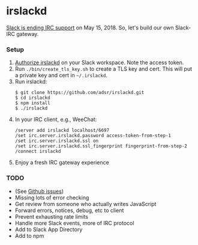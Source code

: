 # irslackd

[Slack is ending IRC support][0] on May 15, 2018. So, let's build our
own Slack-IRC gateway.

### Setup

1. [Authorize irslackd][1] on your Slack workspace. Note the access token.
2. Run `./bin/create_tls_key.sh` to create a TLS key and cert. This will put
   a private key and cert in `~/.irslackd`.
3. Run irslackd:
    ```
    $ git clone https://github.com/adsr/irslackd.git
    $ cd irslackd
    $ npm install
    $ ./irslackd
    ```
4. In your IRC client, e.g., WeeChat:
    ```
    /server add irslackd localhost/6697
    /set irc.server.irslackd.password access-token-from-step-1
    /set irc.server.irslackd.ssl on
    /set irc.server.irslackd.ssl_fingerprint fingerprint-from-step-2
    /connect irslackd
    ```
5. Enjoy a fresh IRC gateway experience

### TODO

* (See [Github issues][2])
* Missing lots of error checking
* Get review from someone who actually writes JavaScript
* Forward errors, notices, debug, etc to client
* Prevent exhausting rate limits
* Handle more Slack events, more of IRC protocol
* Add to Slack App Directory
* Add to npm

[0]: https://my.slack.com/account/gateways
[1]: https://slack.com/oauth/authorize?client_id=2151705565.329118621748&scope=client
[2]: https://github.com/adsr/irslackd/issues
